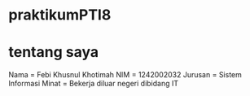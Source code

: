 # praktikumPTI8
# tentang saya
Nama = Febi Khusnul Khotimah
NIM = 1242002032
Jurusan = Sistem Informasi
Minat = Bekerja diluar negeri dibidang IT
